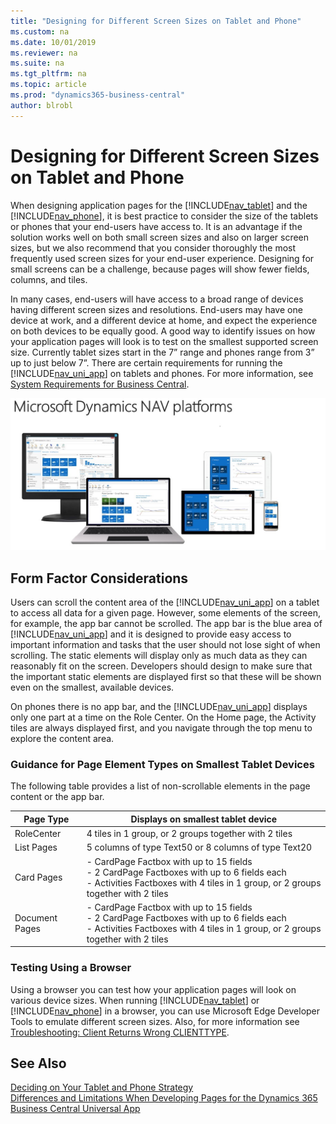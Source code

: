 ```yaml
---
title: "Designing for Different Screen Sizes on Tablet and Phone"
ms.custom: na
ms.date: 10/01/2019
ms.reviewer: na
ms.suite: na
ms.tgt_pltfrm: na
ms.topic: article
ms.prod: "dynamics365-business-central"
author: blrobl
---
```

# Designing for Different Screen Sizes on Tablet and Phone
When designing application pages for the [!INCLUDE[nav_tablet](includes/nav_tablet_md.md)] and the [!INCLUDE[nav_phone](includes/nav_phone_md.md)], it is best practice to consider the size of the tablets or phones that your end-users have access to. It is an advantage if the solution works well on both small screen sizes and also on larger screen sizes, but we also recommend that you consider thoroughly the most frequently used screen sizes for your end-user experience. Designing for small screens can be a challenge, because pages will show fewer fields, columns, and tiles.  

 In many cases, end-users will have access to a broad range of devices having different screen sizes and resolutions. End-users may have one device at work, and a different device at home, and expect the experience on both devices to be equally good. A good way to identify issues on how your application pages will look is to test on the smallest supported screen size. Currently tablet sizes start in the 7” range and phones range from 3” up to just below 7”. There are certain requirements for running the [!INCLUDE[nav_uni_app](includes/nav_uni_app_md.md)] on tablets and phones. For more information, see [System Requirements for Business Central](../deployment/system-requirement-business-central.md).  

<!--we also need images here!-->
 ![Various sizes of screens](media/TabletPhone_DifferentScreenSizes.png "TabletPhone\_DifferentScreenSizes")  

## Form Factor Considerations  
 Users can scroll the content area of the [!INCLUDE[nav_uni_app](includes/nav_uni_app_md.md)] on a tablet to access all data for a given page. However, some elements of the screen, for example, the app bar cannot be scrolled. The app bar is the blue area of [!INCLUDE[nav_uni_app](includes/nav_uni_app_md.md)] and it is designed to provide easy access to important information and tasks that the user should not lose sight of when scrolling. The static elements will display only as much data as they can reasonably fit on the screen. Developers should design to make sure that the important static elements are displayed first so that these will be shown even on the smallest, available devices.  

 On phones there is no app bar, and the [!INCLUDE[nav_uni_app](includes/nav_uni_app_md.md)] displays only one part at a time on the Role Center. On the Home page, the Activity tiles are always displayed first, and you navigate through the top menu to explore the content area.  

### Guidance for Page Element Types on Smallest Tablet Devices  
 The following table provides a list of non-scrollable elements in the page content or the app bar.  

|Page Type|Displays on smallest tablet device|  
|---------------|----------------------------------------|  
|RoleCenter|4 tiles in 1 group, or 2 groups together with 2 tiles|  
|List Pages|5 columns of type Text50 or 8 columns of type Text20|  
|Card Pages|-   CardPage Factbox with up to 15 fields<br />-   2 CardPage Factboxes with up to 6 fields each<br />-   Activities Factboxes with 4 tiles in 1 group, or 2 groups together with 2 tiles|  
|Document Pages|-   CardPage Factbox with up to 15 fields<br />-   2 CardPage Factboxes with up to 6 fields each<br />-   Activities Factboxes with 4 tiles in 1 group, or 2 groups together with 2 tiles|  

### Testing Using a Browser  
 Using a browser you can test how your application pages will look on various device sizes. <!--For more information, see [How to: Open the Microsoft Dynamics NAV Tablet or Phone Client from a Browser](How-to-Open-the-Microsoft-Dynamics-NAV-Tablet-or-Phone-Client-from-a-Browser.md).--> When running [!INCLUDE[nav_tablet](includes/nav_tablet_md.md)] or [!INCLUDE[nav_phone](includes/nav_phone_md.md)] in a browser, you can use Microsoft Edge Developer Tools to emulate different screen sizes. <!--For more information, see [Using the F12 developer tools](https://go.microsoft.com/fwlink/?LinkId=620949). -->
 Also, for more information see [Troubleshooting: Client Returns Wrong CLIENTTYPE](devenv-troubleshooting-client-returns-wrong-clienttype.md).

## See Also  
 [Deciding on Your Tablet and Phone Strategy](devenv-deciding-on-tablet-and-phone-strategy.md)   
 [Differences and Limitations When Developing Pages for the Dynamics 365 Business Central Universal App](devenv-differences-and-limitations-developing-pages-business-central-universal-app.md)

